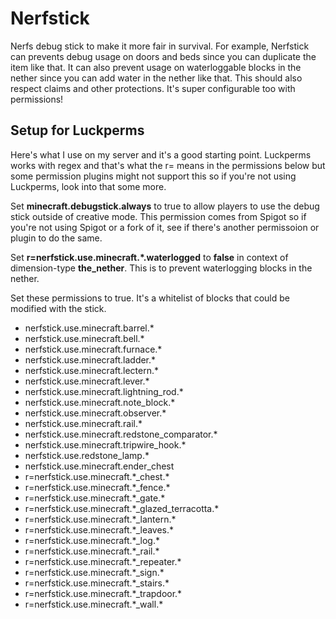 # Nerfstick
Nerfs debug stick to make it more fair in survival. For example, Nerfstick can prevents debug usage on doors and beds since you can duplicate the item like that. It can also prevent usage on waterloggable blocks in the nether since you can add water in the nether like that. This should also respect claims and other protections. It's super configurable too with permissions! 

## Setup for Luckperms
Here's what I use on my server and it's a good starting point. Luckperms works with regex and that's what the r= means in the permissions below but some permission plugins might not support this so if you're not using Luckperms, look into that some more.

Set **minecraft.debugstick.always** to true to allow players to use the debug stick outside of creative mode. This permission comes from Spigot so if you're not using Spigot or a fork of it, see if there's another permissoion or plugin to do the same.

Set **r=nerfstick.use.minecraft.\*.waterlogged** to **false** in context of dimension-type **the_nether**. This is to prevent waterlogging blocks in the nether.

Set these permissions to true. It's a whitelist of blocks that could be modified with the stick.
* nerfstick.use.minecraft.barrel.\*
* nerfstick.use.minecraft.bell.\*
* nerfstick.use.minecraft.furnace.\*
* nerfstick.use.minecraft.ladder.\*
* nerfstick.use.minecraft.lectern.\*
* nerfstick.use.minecraft.lever.\*
* nerfstick.use.minecraft.lightning_rod.\*
* nerfstick.use.minecraft.note_block.\*
* nerfstick.use.minecraft.observer.\*
* nerfstick.use.minecraft.rail.\*
* nerfstick.use.minecraft.redstone_comparator.\*
* nerfstick.use.minecraft.tripwire_hook.\*
* nerfstick.use.redstone_lamp.\*
* nerfstick.use.minecraft.ender_chest
* r=nerfstick.use.minecraft.\*_chest.\*
* r=nerfstick.use.minecraft.\*_fence.\*
* r=nerfstick.use.minecraft.\*_gate.\*
* r=nerfstick.use.minecraft.\*_glazed_terracotta.\*
* r=nerfstick.use.minecraft.\*_lantern.\*
* r=nerfstick.use.minecraft.\*_leaves.\*
* r=nerfstick.use.minecraft.\*_log.\*
* r=nerfstick.use.minecraft.\*_rail.\*
* r=nerfstick.use.minecraft.\*_repeater.\*
* r=nerfstick.use.minecraft.\*_sign.\*
* r=nerfstick.use.minecraft.\*_stairs.\*
* r=nerfstick.use.minecraft.\*_trapdoor.\*
* r=nerfstick.use.minecraft.\*_wall.\*



